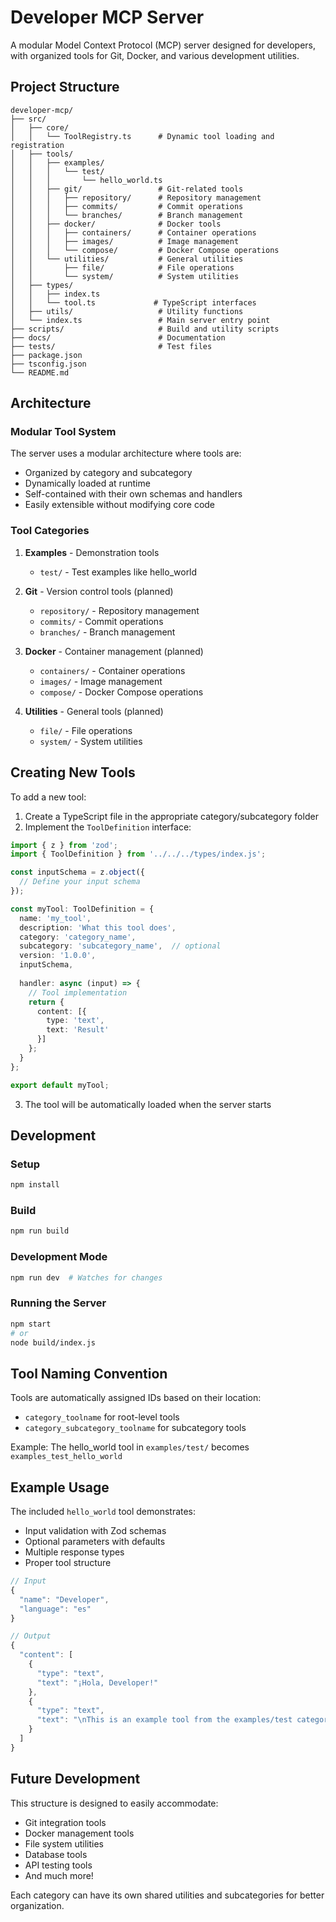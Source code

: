 # Developer MCP Server

A modular Model Context Protocol (MCP) server designed for developers, with organized tools for Git, Docker, and various development utilities.

## Project Structure

```
developer-mcp/
├── src/
│   ├── core/
│   │   └── ToolRegistry.ts      # Dynamic tool loading and registration
│   ├── tools/
│   │   ├── examples/
│   │   │   └── test/
│   │   │       └── hello_world.ts
│   │   ├── git/                 # Git-related tools
│   │   │   ├── repository/      # Repository management
│   │   │   ├── commits/         # Commit operations
│   │   │   └── branches/        # Branch management
│   │   ├── docker/              # Docker tools
│   │   │   ├── containers/      # Container operations
│   │   │   ├── images/          # Image management
│   │   │   └── compose/         # Docker Compose operations
│   │   └── utilities/           # General utilities
│   │       ├── file/            # File operations
│   │       └── system/          # System utilities
│   ├── types/
│   │   ├── index.ts
│   │   └── tool.ts             # TypeScript interfaces
│   ├── utils/                   # Utility functions
│   └── index.ts                 # Main server entry point
├── scripts/                     # Build and utility scripts
├── docs/                        # Documentation
├── tests/                       # Test files
├── package.json
├── tsconfig.json
└── README.md
```

## Architecture

### Modular Tool System

The server uses a modular architecture where tools are:
- Organized by category and subcategory
- Dynamically loaded at runtime
- Self-contained with their own schemas and handlers
- Easily extensible without modifying core code

### Tool Categories

1. **Examples** - Demonstration tools
   - `test/` - Test examples like hello_world

2. **Git** - Version control tools (planned)
   - `repository/` - Repository management
   - `commits/` - Commit operations
   - `branches/` - Branch management

3. **Docker** - Container management (planned)
   - `containers/` - Container operations
   - `images/` - Image management
   - `compose/` - Docker Compose operations

4. **Utilities** - General tools (planned)
   - `file/` - File operations
   - `system/` - System utilities

## Creating New Tools

To add a new tool:

1. Create a TypeScript file in the appropriate category/subcategory folder
2. Implement the `ToolDefinition` interface:

```typescript
import { z } from 'zod';
import { ToolDefinition } from '../../../types/index.js';

const inputSchema = z.object({
  // Define your input schema
});

const myTool: ToolDefinition = {
  name: 'my_tool',
  description: 'What this tool does',
  category: 'category_name',
  subcategory: 'subcategory_name',  // optional
  version: '1.0.0',
  inputSchema,
  
  handler: async (input) => {
    // Tool implementation
    return {
      content: [{
        type: 'text',
        text: 'Result'
      }]
    };
  }
};

export default myTool;
```

3. The tool will be automatically loaded when the server starts

## Development

### Setup

```bash
npm install
```

### Build

```bash
npm run build
```

### Development Mode

```bash
npm run dev  # Watches for changes
```

### Running the Server

```bash
npm start
# or
node build/index.js
```

## Tool Naming Convention

Tools are automatically assigned IDs based on their location:
- `category_toolname` for root-level tools
- `category_subcategory_toolname` for subcategory tools

Example: The hello_world tool in `examples/test/` becomes `examples_test_hello_world`

## Example Usage

The included `hello_world` tool demonstrates:
- Input validation with Zod schemas
- Optional parameters with defaults
- Multiple response types
- Proper tool structure

```typescript
// Input
{
  "name": "Developer",
  "language": "es"
}

// Output
{
  "content": [
    {
      "type": "text",
      "text": "¡Hola, Developer!"
    },
    {
      "type": "text", 
      "text": "\nThis is an example tool from the examples/test category."
    }
  ]
}
```

## Future Development

This structure is designed to easily accommodate:
- Git integration tools
- Docker management tools
- File system utilities
- Database tools
- API testing tools
- And much more!

Each category can have its own shared utilities and subcategories for better organization.